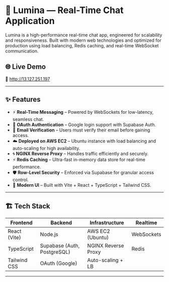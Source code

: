 # 🚀 Lumina — Real-Time Chat Application

Lumina is a high-performance real-time chat app, engineered for scalability and responsiveness. Built with modern web technologies and optimized for production using load balancing, Redis caching, and real-time WebSocket communication.

## 🌐 Live Demo
**🔗** http://13.127.251.197

---

## ✨ Features

- ⚡ **Real-Time Messaging** – Powered by WebSockets for low-latency, seamless chat.
- 🔐 **OAuth Authentication** – Google login support with Supabase Auth.
- 📧 **Email Verification** – Users must verify their email before gaining access.
- ☁️ **Deployed on AWS EC2** – Ubuntu instance with load balancing and auto-scaling for high availability.
- 🌀 **NGINX Reverse Proxy** – Handles traffic efficiently and securely.
- ⚡ **Redis Caching** – Ultra-fast in-memory data store for real-time performance.
- 🛡️ **Row-Level Security** – Enforced via Supabase for granular access control.
- 🎨 **Modern UI** – Built with Vite + React + TypeScript + Tailwind CSS.

---

## 🏗️ Tech Stack

| Frontend     | Backend         | Infrastructure     | Realtime       |
|--------------|-----------------|---------------------|----------------|
| React (Vite) | Node.js         | AWS EC2 (Ubuntu)    | WebSockets     |
| TypeScript   | Supabase (Auth, PostgreSQL) | NGINX Reverse Proxy | Redis          |
| Tailwind CSS | OAuth (Google)  | Auto-scaling + LB   |                |

---

